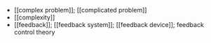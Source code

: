 - [[complex problem]]; [[complicated problem]]
- [[complexity]]
- [[feedback]]; [[feedback system]]; [[feedback device]]; feedback control theory
